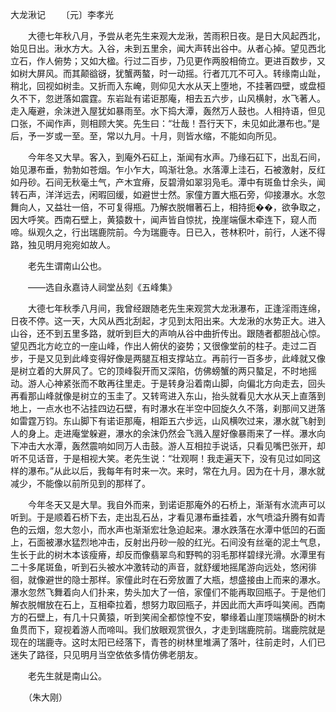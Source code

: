 大龙湫记
　　〔元〕李孝光

　　大德七年秋八月，予尝从老先生来观大龙湫，苦雨积日夜。是日大风起西北，始见日出。湫水方大。入谷，未到五里余，闻大声转出谷中。从者心掉。望见西北立石，作人俯势；又如大楹。行过二百步，乃见更作两股相倚立。更进百数步，又如树大屏风。而其颠谽谺，犹蟹两螯，时一动摇。行者兀兀不可入。转缘南山趾，稍北，回视如树圭。又折而入东崦，则仰见大水从天上堕地，不挂著四壁，或盘桓久不下，忽迸落如震霆。东岩趾有诺讵那庵，相去五六步，山风横射，水飞著人。走入庵避，余沫迸入屋犹如暴雨至。水下捣大潭，轰然万人鼓也。人相持语，但见口张，不闻作声，则相顾大笑。先生曰：“壮哉！吾行天下，未见如此瀑布也。”是后，予一岁或一至。至，常以九月。十月，则皆水缩，不能如向所见。

　　今年冬又大旱。客入，到庵外石矼上，渐闻有水声。乃缘石矼下，出乱石间，始见瀑布垂，勃勃如苍烟。乍小乍大，鸣渐壮急。水落潭上洼石，石被激射，反红如丹砂。石间无秋毫土气，产木宜瘠，反碧滑如翠羽凫毛。潭中有斑鱼廿余头，闻转石声，洋洋远去，闲暇回缓，如避世士然。家僮方置大瓶石旁，仰接瀑水。水忽舞向人，又益壮一倍，不可复得瓶。乃解衣脱帽著石上，相持扼��，欲争取之，因大呼笑。西南石壁上，黄猿数十，闻声皆自惊扰，挽崖端偃木牵连下，窥人而啼。纵观久之，行出瑞鹿院前。今为瑞鹿寺。日已入，苍林积叶，前行，人迷不得路，独见明月宛宛如故人。

　　老先生谓南山公也。

　　——选自永嘉诗人祠堂丛刻《五峰集》　

　　大德七年秋季八月间，我曾经跟随老先生来观赏大龙湫瀑布，正逢淫雨连绵，日夜不停。这一天，大风从西北刮起，才见到太阳出来。大龙湫的水势正大。进入山谷，还不到五里多路，就听到巨大的声响从谷中曲折传出。跟随者都胆战心惊。望见西北方屹立的一座山峰，作出人俯伏的姿势；又很像堂前的柱子。走过二百步，于是又见到此峰变得好像是两腿互相支撑站立。再前行一百多步，此峰就又像是树立着的大屏风了。它的顶峰裂开而又深陷，仿佛螃蟹的两只螯足，不时地摇动。游人心神紧张而不敢再往里走。于是转身沿着南山脚，向偏北方向走去，回头再看那山峰就像是树立的玉圭了。又转弯进入东山，抬头就看见大水从天上直落到地上，一点水也不沾挂四边石壁，有时瀑水在半空中回旋久久不落，刹那间又迸落如雷霆万钧。东山脚下有诺讵那庵，相距五六步远，山风横吹过来，瀑水就飞射到人的身上。走进庵堂躲避，瀑水的余沫仍然会飞溅入屋好像暴雨来了一样。瀑水向下冲击大水潭，轰然震响如同万人击鼓。游人互相拉手说话，只看见嘴巴张开，却听不见话音，于是相视大笑。老先生说：“壮观啊！我走遍天下，没有见过如同这样的瀑布。”从此以后，我每年有时来一次。来时，常在九月。因为在十月，瀑水就减少，不能像以前所见到的那样了。

　　今年冬天又是大旱。我自外而来，到诺讵那庵外的石桥上，渐渐有水流声可以听到。于是顺着石桥下去，走出乱石丛，才看见瀑布垂挂着，水气喷溢升腾有如青色的云烟，忽大忽小，而水声也渐渐宏壮急迫起来。瀑水跌落在水潭中低凹的石面上，石面被瀑水猛烈地冲击，反射出丹砂一般的红光。石间没有丝毫的泥土气息，生长于此的树木本该瘦瘠，却反而像翡翠鸟和野鸭的羽毛那样碧绿光滑。水潭里有二十多尾斑鱼，听到石头被水冲激转动的声音，就舒缓地摇尾游向远处，悠闲徘徊，就像避世的隐士那样。家僮此时在石旁放置了大瓶，想盛接由上而来的瀑水。瀑水忽然飞舞着向人们扑来，势头加大了一倍，家僮们不能再取回瓶子。于是他们解衣脱帽放在石上，互相牵拉着，想努力取回瓶子，并因此而大声呼叫笑闹。西南方的石壁上，有几十只黄猿，听到笑闹全都惊惶不安，攀缘着山崖顶端横卧的树木鱼贯而下，窥视着游人而啼叫。我们放眼观赏很久，才走到瑞鹿院前。瑞鹿院就是现在的瑞鹿寺。这时太阳已经落下，青苍的树林里堆满了落叶，往前走时，人们已迷失了路径，只见明月当空依依多情仿佛老朋友。

　　老先生就是南山公。

　　（朱大刚） 


